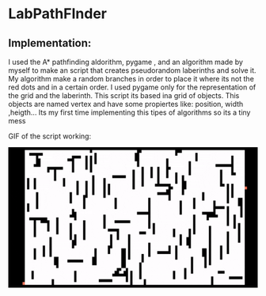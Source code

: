 # LabPathFInder
 
## Implementation:
I used the A* pathfinding aldorithm, pygame , and an algorithm made by myself to make an script that creates pseudorandom laberinths and solve it.
My algorithm make a random branches in order to place it where its not the red dots and in a certain order.
I used pygame only for the representation of the grid and the laberinth.
This script its based ina  grid of objects. This objects are named vertex and have some propiertes like: position, width ,heigth...
Its my first time implementing this tipes of algorithms so its a tiny mess

GIF of the script working:

![](ScriptGif.gif)
